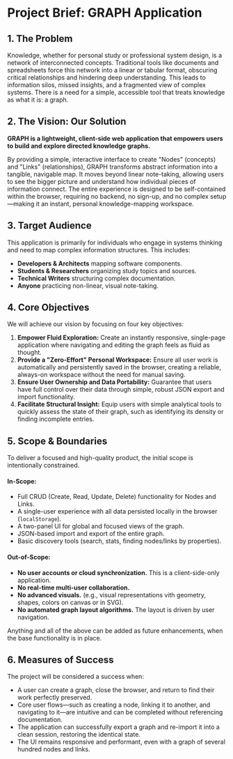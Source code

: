 # Project Brief: GRAPH Application

## 1. The Problem

Knowledge, whether for personal study or professional system design, is a network of interconnected concepts. Traditional tools like documents and spreadsheets force this network into a linear or tabular format, obscuring critical relationships and hindering deep understanding. This leads to information silos, missed insights, and a fragmented view of complex systems. There is a need for a simple, accessible tool that treats knowledge as what it is: a graph.

## 2. The Vision: Our Solution

**GRAPH is a lightweight, client-side web application that empowers users to build and explore directed knowledge graphs.**

By providing a simple, interactive interface to create "Nodes" (concepts) and "Links" (relationships), GRAPH transforms abstract information into a tangible, navigable map. It moves beyond linear note-taking, allowing users to see the bigger picture and understand how individual pieces of information connect. The entire experience is designed to be self-contained within the browser, requiring no backend, no sign-up, and no complex setup—making it an instant, personal knowledge-mapping workspace.

## 3. Target Audience

This application is primarily for individuals who engage in systems thinking and need to map complex information structures. This includes:

*   **Developers & Architects** mapping software components.
*   **Students & Researchers** organizing study topics and sources.
*   **Technical Writers** structuring complex documentation.
*   **Anyone** practicing non-linear, visual note-taking.

## 4. Core Objectives

We will achieve our vision by focusing on four key objectives:

1.  **Empower Fluid Exploration:** Create an instantly responsive, single-page application where navigating and editing the graph feels as fluid as thought.
2.  **Provide a "Zero-Effort" Personal Workspace:** Ensure all user work is automatically and persistently saved in the browser, creating a reliable, always-on workspace without the need for manual saving.
3.  **Ensure User Ownership and Data Portability:** Guarantee that users have full control over their data through simple, robust JSON export and import functionality.
4.  **Facilitate Structural Insight:** Equip users with simple analytical tools to quickly assess the state of their graph, such as identifying its density or finding incomplete entries.

## 5. Scope & Boundaries

To deliver a focused and high-quality product, the initial scope is intentionally constrained.

#### **In-Scope:**

*   Full CRUD (Create, Read, Update, Delete) functionality for Nodes and Links.
*   A single-user experience with all data persisted locally in the browser (`localStorage`).
*   A two-panel UI for global and focused views of the graph.
*   JSON-based import and export of the entire graph.
*   Basic discovery tools (search, stats, finding nodes/links by properties).

#### **Out-of-Scope:**

*   **No user accounts or cloud synchronization.** This is a client-side-only application.
*   **No real-time multi-user collaboration.**
*   **No advanced visuals.** (e.g., visual representations vith geometry, shapes, colors on canvas or in SVG).
*   **No automated graph layout algorithms.** The layout is driven by user navigation.
  
Anything and all of the above can be added as future enhancements, when the base functionality is in place.

## 6. Measures of Success

The project will be considered a success when:

*   A user can create a graph, close the browser, and return to find their work perfectly preserved.
*   Core user flows—such as creating a node, linking it to another, and navigating to it—are intuitive and can be completed without referencing documentation.
*   The application can successfully export a graph and re-import it into a clean session, restoring the identical state.
*   The UI remains responsive and performant, even with a graph of several hundred nodes and links.
